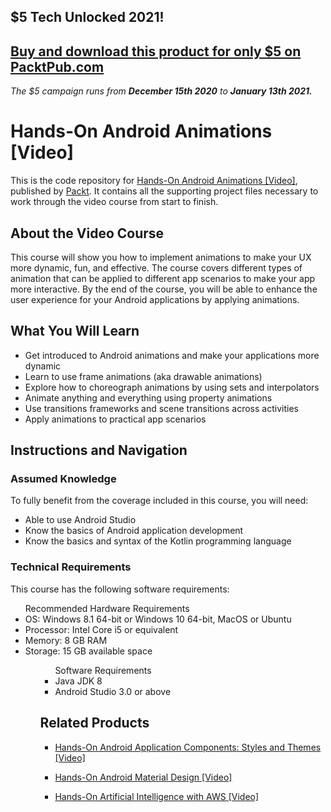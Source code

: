 ## $5 Tech Unlocked 2021!
[Buy and download this product for only $5 on PacktPub.com](https://www.packtpub.com/)
-----
*The $5 campaign         runs from __December 15th 2020__ to __January 13th 2021.__*

# Hands-On Android Animations [Video]
This is the code repository for [Hands-On Android Animations [Video]](https://www.packtpub.com/application-development/hands-android-animations-video?utm_source=github&utm_medium=repository&utm_campaign=9781838828875), published by [Packt](https://www.packtpub.com/?utm_source=github). It contains all the supporting project files necessary to work through the video course from start to finish.
## About the Video Course
This course will show you how to implement animations to make your UX more dynamic, fun, and effective. The course covers different types of animation that can be applied to different app scenarios to make your app more interactive. By the end of the course, you will be able to enhance the user experience for your Android applications by applying animations.

<H2>What You Will Learn</H2>
<DIV class=book-info-will-learn-text>
<UL>
<LI>Get introduced to Android animations and make your applications more dynamic 
<LI>Learn to use frame animations (aka drawable animations) 
<LI>Explore how to choreograph animations by using sets and interpolators 
<LI>Animate anything and everything using property animations 
<LI>Use transitions frameworks and scene transitions across activities 
<LI>Apply animations to practical app scenarios </LI></UL></DIV>

## Instructions and Navigation
### Assumed Knowledge
To fully benefit from the coverage included in this course, you will need:<br/>
<ul><li>Able to use Android Studio</li>
<li>Know the basics of Android application development</li>
<li>Know the basics and syntax of the Kotlin programming language</li></ul>

### Technical Requirements
This course has the following software requirements:<br/>
<ul>Recommended Hardware Requirements
<li>OS: Windows 8.1 64-bit or Windows 10 64-bit, MacOS or Ubuntu</li>
<li>Processor: Intel Core i5 or equivalent</li>
<li>Memory: 8 GB RAM</li>
<li>Storage: 15 GB available space</li><ul>

<ul>Software Requirements
<li>Java JDK 8</li>
<li>Android Studio 3.0 or above</li></ul>

## Related Products
* [Hands-On Android Application Components: Styles and Themes [Video]](https://www.packtpub.com/application-development/hands-android-application-components-styles-and-themes-video?utm_source=github&utm_medium=repository&utm_campaign=9781789808711)

* [Hands-On Android Material Design [Video]](https://www.packtpub.com/application-development/hands-android-material-design-video?utm_source=github&utm_medium=repository&utm_campaign=9781789805581)

* [Hands-On Artificial Intelligence with AWS [Video]](https://www.packtpub.com/application-development/hands-artificial-intelligence-aws-video?utm_source=github&utm_medium=repository&utm_campaign=9781789536447)

